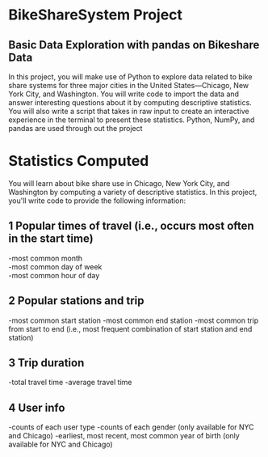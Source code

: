 # BikeShareSystem Project
## Basic Data Exploration with pandas on Bikeshare Data

In this project, you will make use of Python to explore data related to bike share systems for three major cities in the United States—Chicago, New York City, and Washington. You will write code to import the data and answer interesting questions about it by computing descriptive statistics. You will also write a script that takes in raw input to create an interactive experience in the terminal to present these statistics. Python, NumPy, and pandas are used through out the project

# Statistics Computed  
You will learn about bike share use in Chicago, New York City, and Washington by computing a variety of descriptive statistics. In this project, you'll write code to provide the following information:  

## 1 Popular times of travel (i.e., occurs most often in the start time)  
-most common month  
-most common day of week  
-most common hour of day  

## 2 Popular stations and trip
-most common start station
-most common end station
-most common trip from start to end (i.e., most frequent combination of start station and end station)

## 3 Trip duration
-total travel time
-average travel time

## 4 User info
-counts of each user type
-counts of each gender (only available for NYC and Chicago)
-earliest, most recent, most common year of birth (only available for NYC and Chicago)
